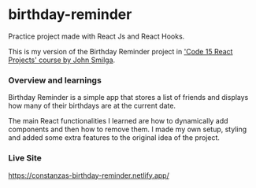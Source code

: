 # birthday-reminder
Practice project made with React Js and React Hooks.

This is my version of the Birthday Reminder project in ['Code 15 React Projects' course by John Smilga](https://youtu.be/a_7Z7C_JCyo).

### Overview and learnings
Birthday Reminder is a simple app that stores a list of friends and displays how many of their birthdays are at the current date.

The main React functionalities I learned are how to dynamically add components and then how to remove them.
I made my own setup, styling and added some extra features to the original idea of the project.

### Live Site
https://constanzas-birthday-reminder.netlify.app/



